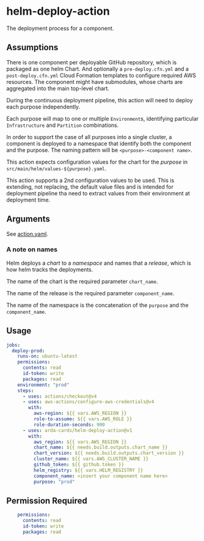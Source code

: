 # helm-deploy-action

The deployment process for a component.

## Assumptions

There is one component per deployable GitHub repository, which is packaged as one helm Chart. And optionally a `pre-deploy.cfn.yml` and a `post-deploy.cfn.yml` Cloud Formation templates to configure required AWS resources.
The component might have submodules, whose charts are aggregated into the main top-level chart.

During the continuous deployment pipeline, this action will need to deploy each purpose independently.

Each purpose will map to one or multiple `Environment`s, identifying particular `Infrastructure` and `Partition` combinations.

In order to support the case of all purposes into a single cluster, a component is deployed to a namespace that identify both the component and the purpose.
The naming pattern will be `<purpose>-<component name>`.

This action expects configuration values for the chart for the *purpose* in `src/main/helm/values-${purpose}.yaml`.

This action supports a 2nd configuration values to be used. This is extending, not replacing, the default value files and is
intended for deployment pipeline tha need to extract values from their environment at deployment time.

## Arguments

See [action.yaml](action.yaml).

### A note on names

Helm deploys a *chart* to a *namespace* and names that a *release*, which is how helm tracks the deployments.

The name of the chart is the required parameter `chart_name`.

The name of the release is the required parameter `component_name`.

The name of the namespace is the concatenation of the `purpose` and the `component_name`.

## Usage

```yaml
jobs:
  deploy-prod:
    runs-on: ubuntu-latest
    permissions:
      contents: read
      id-token: write
      packages: read
    environment: "prod"
    steps:
      - uses: actions/checkout@v4
      - uses: aws-actions/configure-aws-credentials@v4
        with:
          aws-region: ${{ vars.AWS_REGION }}
          role-to-assume: ${{ vars.AWS_ROLE }}
          role-duration-seconds: 900
      - uses: arda-cards/helm-deploy-action@v1
        with:
          aws_region: ${{ vars.AWS_REGION }}
          chart_name: ${{ needs.build.outputs.chart_name }}
          chart_version: ${{ needs.build.outputs.chart_version }}
          cluster_name: ${{ vars.AWS_CLUSTER_NAME }}
          github_token: ${{ github.token }}
          helm_registry: ${{ vars.HELM_REGISTRY }}
          component_name: <insert your component name here>
          purpose: "prod"
```

## Permission Required

```yaml
    permissions:
      contents: read
      id-token: write
      packages: read
```
